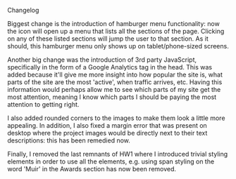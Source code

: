 Changelog

Biggest change is the introduction of hamburger menu functionality: now the icon will open up a menu that lists all the sections of the page. Clicking on any of these listed sections will jump the user to that section. As it should, this hamburger menu only shows up on tablet/phone-sized screens.

Another big change was the introduction of 3rd party JavaScript, specifically in the form of a Google Analytics tag in the head. This was added because it'll give me more insight into how popular the site is, what parts of the site are the most 'active', when traffic arrives, etc. Having this information would perhaps allow me to see which parts of my site get the most attention, meaning I know which parts I should be paying the most attention to getting right.

I also added rounded corners to the images to make them look a little more appealing. In addition, I also fixed a margin error that was present on desktop where the project images would be directly next to their text descriptions: this has been remedied now.

Finally, I removed the last remnants of HW1 where I introduced trivial styling elements in order to use all the elements, e.g. using span styling on the word 'Muir' in the Awards section has now been removed.